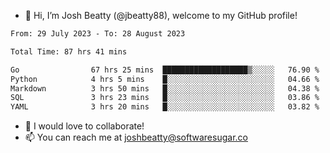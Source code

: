 - 👋 Hi, I’m Josh Beatty (@jbeatty88), welcome to my GitHub profile!

<!--START_SECTION:waka-->

```txt
From: 29 July 2023 - To: 28 August 2023

Total Time: 87 hrs 41 mins

Go                67 hrs 25 mins  ███████████████████▒░░░░░   76.90 %
Python            4 hrs 5 mins    █░░░░░░░░░░░░░░░░░░░░░░░░   04.66 %
Markdown          3 hrs 50 mins   █░░░░░░░░░░░░░░░░░░░░░░░░   04.38 %
SQL               3 hrs 23 mins   █░░░░░░░░░░░░░░░░░░░░░░░░   03.86 %
YAML              3 hrs 20 mins   █░░░░░░░░░░░░░░░░░░░░░░░░   03.82 %
```

<!--END_SECTION:waka-->

- 💞️ I would love to collaborate!
- 📫 You can reach me at joshbeatty@softwaresugar.co

<!---
jbeatty88/jbeatty88 is a ✨ special ✨ repository because its `README.md` (this file) appears on your GitHub profile.
You can click the Preview link to take a look at your changes.
--->
